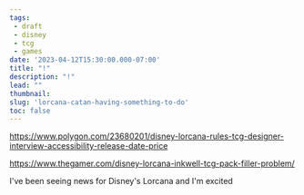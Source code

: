 ```yaml
---
tags:
 - draft
 - disney
 - tcg
 - games
date: '2023-04-12T15:30:00.000-07:00'
title: "!"
description: "!"
lead: ""
thumbnail: 
slug: 'lorcana-catan-having-something-to-do'
toc: false
---
```


https://www.polygon.com/23680201/disney-lorcana-rules-tcg-designer-interview-accessibility-release-date-price

https://www.thegamer.com/disney-lorcana-inkwell-tcg-pack-filler-problem/

I've been seeing news for Disney's Lorcana and I'm excited

[^lorcanaRules]: https://www.polygon.com/23680201/disney-lorcana-rules-tcg-designer-interview-accessibility-release-date-price 

[^lorcanaFiller]: https://www.thegamer.com/disney-lorcana-inkwell-tcg-pack-filler-problem/
